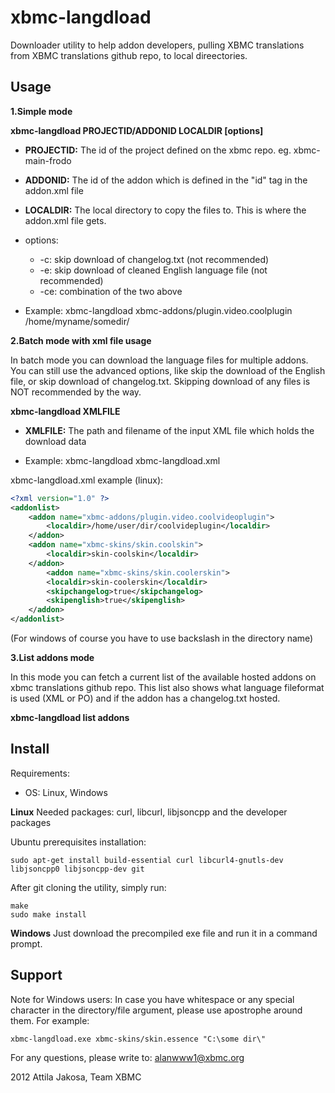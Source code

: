 xbmc-langdload
==============

Downloader utility to help addon developers, pulling XBMC translations from XBMC translations github repo, to local direectories.

## Usage

**1.Simple mode**

  **xbmc-langdload PROJECTID/ADDONID LOCALDIR [options]**

  * **PROJECTID:** The id of the project defined on the xbmc repo. eg. xbmc-main-frodo
  * **ADDONID:** The id of the addon which is defined in the "id" tag in the addon.xml file
  * **LOCALDIR:** The local directory to copy the files to. This is where the addon.xml file gets.
  * options:
    * -c:  skip download of changelog.txt (not recommended)
    * -e:  skip download of cleaned English language file (not recommended)
    * -ce: combination of the two above

  * Example: xbmc-langdload xbmc-addons/plugin.video.coolplugin /home/myname/somedir/

**2.Batch mode with xml file usage**

  In batch mode you can download the language files for multiple addons.
  You can still use the advanced options, like skip the download of the English file, or skip download of changelog.txt.
  Skipping download of any files is NOT recommended by the way.

  **xbmc-langdload XMLFILE**

  * **XMLFILE:** The path and filename of the input XML file which holds the download data

  * Example: xbmc-langdload xbmc-langdload.xml

xbmc-langdload.xml example (linux):
```xml
<?xml version="1.0" ?>
<addonlist>
    <addon name="xbmc-addons/plugin.video.coolvideoplugin">
        <localdir>/home/user/dir/coolvideplugin</localdir>
    </addon>
    <addon name="xbmc-skins/skin.coolskin">
        <localdir>skin-coolskin</localdir>
    </addon>
        <addon name="xbmc-skins/skin.coolerskin">
        <localdir>skin-coolerskin</localdir>
        <skipchangelog>true</skipchangelog>
        <skipenglish>true</skipenglish>
    </addon>
</addonlist>
```
(For windows of course you have to use backslash in the directory name)

**3.List addons mode**

  In this mode you can fetch a current list of the available hosted addons on xbmc translations github repo.
  This list also shows what language fileformat is used (XML or PO) and if the addon has a changelog.txt hosted.

  **xbmc-langdload list addons**

## Install

Requirements:
* OS: Linux, Windows

**Linux**
Needed packages: curl, libcurl, libjsoncpp and the developer packages

Ubuntu prerequisites installation:
```
sudo apt-get install build-essential curl libcurl4-gnutls-dev libjsoncpp0 libjsoncpp-dev git
```

After git cloning the utility, simply run:
```
make
sudo make install
```

**Windows**
Just download the precompiled exe file and run it in a command prompt.

## Support

Note for Windows users: In case you have whitespace or any special character
in the directory/file argument, please use apostrophe around them. For example:
```
xbmc-langdload.exe xbmc-skins/skin.essence "C:\some dir\"
```

For any questions, please write to: alanwww1@xbmc.org

2012 Attila Jakosa, Team XBMC